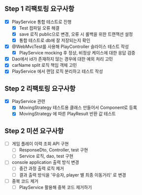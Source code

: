 ## Step 1 리팩토링 요구사항
- [x] PlayService 통합 테스트로 진행
  - [x] Test 컴파일 오류 해결
  - [x] save 로직 public으로 변경, 오류 시 롤백을 위한 트랜잭션 설정
  - [x] 통합 테스트로 db에 잘 저장되는지 확인
- [x] @WebMvcTest를 사용해 PlayController 슬라이스 테스트 작성
  - [x] PlayService mocking 후 정상, 비정상 케이스에 대한 응답 검증
- [x] Dao에서 id가 존재하지 않는 경우에 대한 예외 처리 고민
- [x] carName split 로직 책임 객체 고민
- [x] PlayService 에서 랜덤 로직 분리하고 테스트 작성

## Step 2 리팩토링 요구사항
- [x] PlayService 관련
  - [x] MovingStrategy 테스트용 클래스 만들어서 Component로 등록
  - [x] MovingStrategy 에 따른 PlayResult 반환 값 테스트

## Step 2 미션 요구사항
- [ ] 게임 플레이 이력 조회 API 구현
  - [ ] ResponseDto, Controller, test 구현
  - [ ] Service 로직, dao, test 구현
- [ ] console application 출력 방식 변경
  - [ ] 중간 과정 출력 로직 제거
  - [ ] 결과 출력 방식을 '우승자, player 별 최종 이동거리' 로 변경
- [ ] 중복 코드 제거
  - [ ] PlayService 활용해 중복 코드 제거하기
